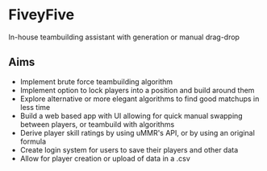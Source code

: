 # FiveyFive
In-house teambuilding assistant with generation or manual drag-drop
## Aims
- Implement brute force teambuilding algorithm
- Implement option to lock players into a position and build around them
- Explore alternative or more elegant algorithms to find good matchups in less time
- Build a web based app with UI allowing for quick manual swapping between players, or teambuild with algorithms
- Derive player skill ratings by using uMMR's API, or by using an original formula
- Create login system for users to save their players and other data
- Allow for player creation or upload of data in a .csv
